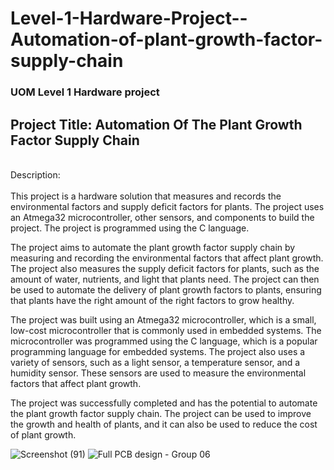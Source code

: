 # Level-1-Hardware-Project--Automation-of-plant-growth-factor-supply-chain
<h3>UOM Level 1 Hardware project</h3>

<h2> Project Title: Automation Of The Plant Growth Factor Supply Chain </h2>
<br>
Description: <br><br>
This project is a hardware solution that measures and records the environmental factors and supply deficit factors for plants. The project uses an Atmega32 microcontroller, other sensors, and components to build the project. The project is programmed using the C language.

The project aims to automate the plant growth factor supply chain by measuring and recording the environmental factors that affect plant growth. The project also measures the supply deficit factors for plants, such as the amount of water, nutrients, and light that plants need. The project can then be used to automate the delivery of plant growth factors to plants, ensuring that plants have the right amount of the right factors to grow healthy.

The project was built using an Atmega32 microcontroller, which is a small, low-cost microcontroller that is commonly used in embedded systems. The microcontroller was programmed using the C language, which is a popular programming language for embedded systems. The project also uses a variety of sensors, such as a light sensor, a temperature sensor, and a humidity sensor. These sensors are used to measure the environmental factors that affect plant growth.

The project was successfully completed and has the potential to automate the plant growth factor supply chain. The project can be used to improve the growth and health of plants, and it can also be used to reduce the cost of plant growth.

![Screenshot (91)](https://user-images.githubusercontent.com/72347305/189924935-963bdc6b-50dc-4180-a7a6-f4e5d43e4db1.png)
![Full PCB design - Group 06](https://user-images.githubusercontent.com/72347305/189925148-04f6badb-59b1-4b20-94ff-2fcb0dd2c876.png)
    
